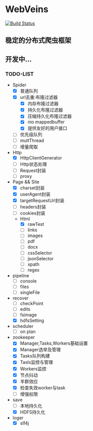 # WebVeins
[![Build Status](https://travis-ci.org/xiongbeer/WebVeins.svg?branch=master)](https://travis-ci.org/xiongbeer/WebVeins)
## 稳定的分布式爬虫框架
## 开发中...
### TODO-LIST
- Spider
    * [x] 普通队列
    * [x] url去重:布隆过滤器
        * [x] 内存布隆过滤器
        * [x] 持久化布隆过滤器
        * [x] 压缩持久化布隆过滤器
        * [x] nio mappedbuffer
        * [x] 提供友好的用户接口
    * [ ] 优先级队列
    * [ ] multThread
    * [ ] 增量爬取
- Http
    * [x] HttpClientGenerator
    * [ ] Http状态处理
    * [ ] Request封装
    * [ ] proxy
- Page && Site
    * [x] charset封装
    * [x] userAgent封装
    * [x] targetRequestUrl封装
    * [ ] headers封装
    * [ ] cookies封装
    - Html
        * [x] rawTest
        * [ ] links
        * [ ] images
        * [ ] pdf
        * [ ] docx
        * [ ] cssSelector
        * [ ] jsonSelector
        * [ ] xpath
        * [ ] regex
- pipeline
    * [ ] console
    * [ ] files
    * [ ] singleFile
- recover
    * [ ] checkPoint
    * [ ] edits
    * [ ] fsimage
    * [x] hdfsSetting
- scheduler
    * [ ] on plan
- zookeeper
    * [x] Manager,Tasks,Workers基础设置
    * [x] Manager选举及管理
    * [x] Tasks队列构建
    * [x] Tasls监控与管理
    * [x] Workers监控
    * [x] 节点抖动
    * [x] 羊群效应
    * [x] 检查失效worker与task
    * [ ] 增强权限
- save
    * [ ] 本地持久化
    * [x] HDFS持久化
- loger
    * [x] slf4j
